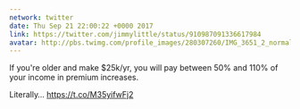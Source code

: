 ```yaml
---
network: twitter
date: Thu Sep 21 22:00:22 +0000 2017
link: https://twitter.com/jimmylittle/status/910987091336617984
avatar: http://pbs.twimg.com/profile_images/280307260/IMG_3651_2_normal.jpg
---
```


If you're older and make $25k/yr, you will pay between 50% and 110% of your income in premium increases.

Literally… https://t.co/M35yifwFj2
